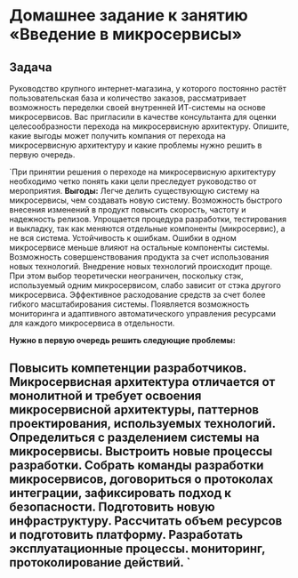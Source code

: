 # Домашнее задание к занятию «Введение в микросервисы»

## Задача

Руководство крупного интернет-магазина, у которого постоянно растёт пользовательская база и количество заказов, рассматривает возможность переделки своей внутренней   ИТ-системы на основе микросервисов. 
Вас пригласили в качестве консультанта для оценки целесообразности перехода на микросервисную архитектуру. 
Опишите, какие выгоды может получить компания от перехода на микросервисную архитектуру и какие проблемы нужно решить в первую очередь.


`При принятии решения о переходе на микросервисную архитектуру необходимо четко понять каки цели преследует руководство от мероприятия.
**Выгоды:**
Легче делить существующую систему на микросервисы, чем создавать новую систему.
Возможность быстрого внесения изменений в продукт повысить скорость, частоту и надежность релизов. 
Упрощается процедура разработки, тестирования и выкладку, так как меняются отдельные компоненты (микросервис), а не вся система.
Устойчивость к ошибкам. Ошибки в одном микросервисе меньше влияют на остальные компоненты системы.
Возможность совершенствования продукта за счет использования новых технологий. Внедрение новых технологий происходит проще. При этом выбор теоретически неограничен, поскольку стэк, используемый одним микросервисом, слабо зависит от стэка другого микросервиса.
Эффективное расходование средств за счет более гибкого масштабирования системы. Появляется возможность мониторинга и адаптивного автоматического управления ресурсами для каждого микросервиса в отдельности.

**Нужно в первую очередь решить следующие проблемы:**

Повысить компетенции разработчиков. Микросервисная архитектура отличается от монолитной и требует освоения микросервисной архитектуры, паттернов проектирования, используемых технологий.
Определиться с разделением системы на микросервисы.
Выстроить новые процессы разработки. Собрать команды разработки микросервисов, договориться о протоколах интеграции, зафиксировать подход к безопасности.
Подготовить новую инфраструктуру. Рассчитать объем ресурсов и подготовить платформу.
Разработать эксплуатационные процессы. мониторинг, протоколирование действий.
`
-------